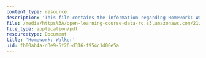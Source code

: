 ```yaml
---
content_type: resource
description: 'This file contains the information regarding Homework: Walker.'
file: /media/https%3A/open-learning-course-data-rc.s3.amazonaws.com/21w-022-03-writing-and-experience-reading-and-writing-autobiography-spring-2014/fb00ab4ad3e95f26d316f954c1d00e5a_MIT21W_022_03S14_0211.pdf
file_type: application/pdf
resourcetype: Document
title: 'Homework: Walker'
uid: fb00ab4a-d3e9-5f26-d316-f954c1d00e5a
---
```

